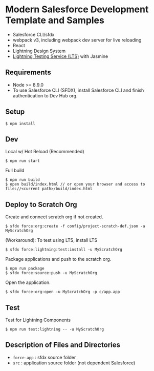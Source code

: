 # Modern Salesforce Development Template and Samples

- Salesforce CLI/sfdx
- webpack v3, including webpack dev server for live reloading
- React
- Lightning Design System
- [Lightning Testing Service (LTS)](https://github.com/forcedotcom/LightningTestingService) with Jasmine

## Requirements

- Node >= 8.9.0
- To use Salesforce CLI (SFDX), install Salesforce CLI and finish authentication to Dev Hub org.

## Setup

```
$ npm install
```

## Dev

Local w/ Hot Reload (Recommended)

```
$ npm run start
```

Full build

```
$ npm run build
$ open build/index.html // or open your browser and access to file://<current path>/build/index.html
```

## Deploy to Scratch Org

Create and connect scratch org if not created.

```
$ sfdx force:org:create -f config/project-scratch-def.json -a MyScratchOrg
```

(Workaround): To test using LTS, install LTS

```
$ sfdx force:lightning:test:install -u MyScratchOrg
```

Package applications and push to the scratch org.

```
$ npm run package
$ sfdx force:source:push -u MyScratchOrg
```

Open the application.

```
$ sfdx force:org:open -u MyScratchOrg -p c/app.app
```

## Test

Test for Lightning Components

```
$ npm run test:lightning -- -u MyScratchOrg
```

## Description of Files and Directories

- ``force-app`` : sfdx source folder
- ``src`` : application source folder (not dependent Salesforce)

